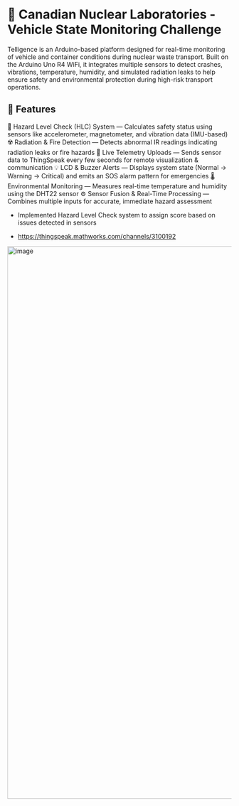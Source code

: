# 🚛 Canadian Nuclear Laboratories - Vehicle State Monitoring Challenge

Telligence is an Arduino-based platform designed for real-time monitoring of vehicle and container conditions during nuclear waste transport. Built on the Arduino Uno R4 WiFi, it integrates multiple sensors to detect crashes, vibrations, temperature, humidity, and simulated radiation leaks to help ensure safety and environmental protection during high-risk transport operations.

## 🚀 Features
🧠 Hazard Level Check (HLC) System — Calculates safety status using sensors like accelerometer, magnetometer, and vibration data (IMU-based)
☢️ Radiation & Fire Detection — Detects abnormal IR readings indicating radiation leaks or fire hazards
📡 Live Telemetry Uploads — Sends sensor data to ThingSpeak every few seconds for remote visualization & communication
💡 LCD & Buzzer Alerts — Displays system state (Normal → Warning → Critical) and emits an SOS alarm pattern for emergencies
🌡️ Environmental Monitoring — Measures real-time temperature and humidity using the DHT22 sensor
⚙️ Sensor Fusion & Real-Time Processing — Combines multiple inputs for accurate, immediate hazard assessment

- Implemented Hazard Level Check system to assign score based on issues detected in sensors

- https://thingspeak.mathworks.com/channels/3100192

 <img width="1882" height="1244" alt="image" src="https://github.com/user-attachments/assets/1b89552a-b46b-4d6c-8ae9-c7834bbda45e" />
